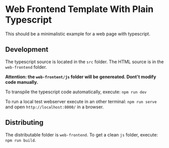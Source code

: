 # Web Frontend Template With Plain Typescript

This should be a minimalistic example for a web page with typescript.


## Development

The typescript source is located in the `src` folder. The HTML source is in the
 `web-frontend` folder.

 __Attention: the `web-frontent/js` folder will be genereated. Dont't modify code manually.__

To transpile the typescript code automatically, execute:
`npm run dev`

To run a local test webserver execute in an other terminal:
`npm run serve` and open `http://localhost:8000/` in a browser.


## Distributing

The distributable folder is `web-frontend`. To get a clean `js` folder, execute:
`npm run build`.
